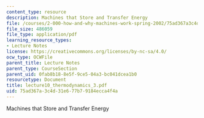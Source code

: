 ```yaml
---
content_type: resource
description: Machines that Store and Transfer Energy
file: /courses/2-000-how-and-why-machines-work-spring-2002/75ad367a3c4d31e677b79184ecca4f4a_lecture10_thermodynamics_3.pdf
file_size: 486059
file_type: application/pdf
learning_resource_types:
- Lecture Notes
license: https://creativecommons.org/licenses/by-nc-sa/4.0/
ocw_type: OCWFile
parent_title: Lecture Notes
parent_type: CourseSection
parent_uid: 0fab8b18-8e5f-9ce5-04a3-bc041dcea1b0
resourcetype: Document
title: lecture10_thermodynamics_3.pdf
uid: 75ad367a-3c4d-31e6-77b7-9184ecca4f4a
---
```

Machines that Store and Transfer Energy